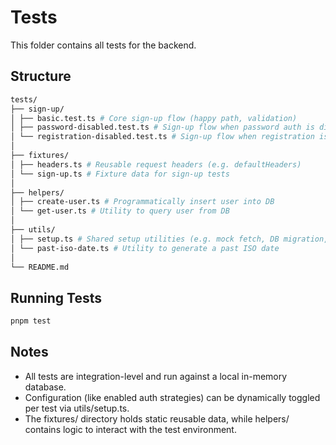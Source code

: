 # Tests

This folder contains all tests for the backend.

## Structure

```bash
tests/
├── sign-up/
│ ├── basic.test.ts # Core sign-up flow (happy path, validation)
│ ├── password-disabled.test.ts # Sign-up flow when password auth is disabled
│ └── registration-disabled.test.ts # Sign-up flow when registration is disabled
│
├── fixtures/
│ ├── headers.ts # Reusable request headers (e.g. defaultHeaders)
│ └── sign-up.ts # Fixture data for sign-up tests
│
├── helpers/
│ ├── create-user.ts # Programmatically insert user into DB
│ └── get-user.ts # Utility to query user from DB
│
├── utils/
│ ├── setup.ts # Shared setup utilities (e.g. mock fetch, DB migration, config toggles)
│ └── past-iso-date.ts # Utility to generate a past ISO date
│
└── README.md
```

## Running Tests

```bash
pnpm test
```

## Notes

- All tests are integration-level and run against a local in-memory database.
- Configuration (like enabled auth strategies) can be dynamically toggled per test via utils/setup.ts.
- The fixtures/ directory holds static reusable data, while helpers/ contains logic to interact with the test environment.